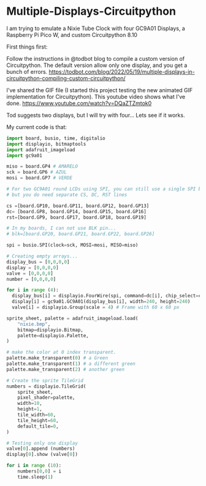 # Multiple-Displays-Circuitpython
I am trying to emulate a Nixie Tube Clock with four GC9A01 Displays, a Raspberry Pi Pico W, and custom Circuitpython 8.10

First things first:

Follow the instructions in @todbot blog to compile a custom version of Circuitpython. The default version allow only one display, and you get a bunch of errors.
https://todbot.com/blog/2022/05/19/multiple-displays-in-circuitpython-compiling-custom-circuitpython/

I've shared the GIF file (I started this project testing the new animated GIF implementation for Circuitpython). This youtube video shows what I've done.
https://www.youtube.com/watch?v=DQaZTZmtok0

Tod suggests two displays, but I will try with four... Lets see if it works.


My current code is that:

```py
import board, busio, time, digitalio
import displayio, bitmaptools
import adafruit_imageload
import gc9a01

miso = board.GP4 # AMARELO
sck = board.GP6 # AZUL
mosi = board.GP7 # VERDE

# For two GC9A01 round LCDs using SPI, you can still use a single SPI bus,
# but you do need separate CS, DC, RST lines

cs =[board.GP10, board.GP11, board.GP12, board.GP13]
dc= [board.GP8, board.GP14, board.GP15, board.GP16]
rst=[board.GP9, board.GP17, board.GP18, board.GP19]

# In my boards, I can not use BLK pin...
# blk=[board.GP20, board.GP21, board.GP22, board.GP26]

spi = busio.SPI(clock=sck, MOSI=mosi, MISO=miso)

# Creating empty arrays...
display_bus = [0,0,0,0]
display = [0,0,0,0]
valve = [0,0,0,0]
number = [0,0,0,0]

for i in range (4):
  display_bus[i] = displayio.FourWire(spi, command=dc[i], chip_select=cs[i], reset=rst[i], baudrate = 40000000)
  display[i] = gc9a01.GC9A01(display_bus[i], width=240, height=240)
  valve[i] = displayio.Group(scale = 4) # Frame with 60 x 60 px

sprite_sheet, palette = adafruit_imageload.load(
    "nixie.bmp",
    bitmap=displayio.Bitmap,
    palette=displayio.Palette,
)

# make the color at 0 index transparent.
palette.make_transparent(0) # a Green
palette.make_transparent(1) # a different green
palette.make_transparent(2) # another green

# Create the sprite TileGrid
numbers = displayio.TileGrid(
    sprite_sheet,
    pixel_shader=palette,
    width=10,
    height=1,
    tile_width=60,
    tile_height=60,
    default_tile=0,
)

# Testing only one display
valve[0].append (numbers)
display[0].show (valve[0])

for i in range (10):
    numbers[0,0] = i
    time.sleep(1)
```
